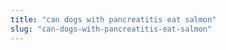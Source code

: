 ```yaml
---
title: "can dogs with pancreatitis eat salmon"
slug: "can-dogs-with-pancreatitis-eat-salmon"
---
```


